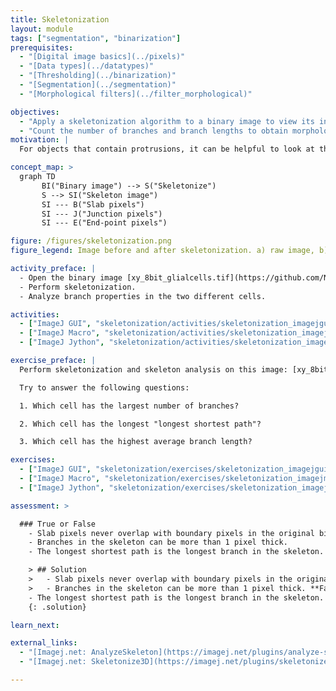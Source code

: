 ```yaml
---
title: Skeletonization
layout: module
tags: ["segmentation", "binarization"]
prerequisites:
  - "[Digital image basics](../pixels)"
  - "[Data types](../datatypes)"
  - "[Thresholding](../binarization)"
  - "[Segmentation](../segmentation)"
  - "[Morphological filters](../filter_morphological)"

objectives:
  - "Apply a skeletonization algorithm to a binary image to view its internal skeleton"
  - "Count the number of branches and branch lengths to obtain morphological information from the image"
motivation: |
  For objects that contain protrusions, it can be helpful to look at the object's internal skeleton. This reveals the inner branches that make up the object. Measuring the number of branches and their lengths can provide useful morphological information of irregularly shaped objects with protrusions, such as glial cells. Skeletonization algorithms work by applying sequential erosions to remove pixels from the boundary of the objects to the center, stopping when the remaining structure is only one pixel wide.

concept_map: >
  graph TD
       BI("Binary image") --> S("Skeletonize")
       S --> SI("Skeleton image")
       SI --- B("Slab pixels")
       SI --- J("Junction pixels")
       SI --- E("End-point pixels")

figure: /figures/skeletonization.png
figure_legend: Image before and after skeletonization. a) raw image, b) binary image, c) skeleton image, d) tagged skeleton showing slab pixels (dark purple), junction pixels (cyan), and end-point pixels (pink). Examples of different skeleton pixels are indicated by arrows in the corresponding colors.

activity_preface: |
  - Open the binary image [xy_8bit_glialcells.tif](https://github.com/NEUBIAS/training-resources/raw/master/image_data/xy_8bit_glialcells.tif).
  - Perform skeletonization.
  - Analyze branch properties in the two different cells.

activities:
  - ["ImageJ GUI", "skeletonization/activities/skeletonization_imagejgui.md", "markdown"]
  - ["ImageJ Macro", "skeletonization/activities/skeletonization_imagejmacro.ijm", "java"]
  - ["ImageJ Jython", "skeletonization/activities/skeletonization_imagej-jython.py", "python"]

exercise_preface: |
  Perform skeletonization and skeleton analysis on this image: [xy_8bit_glialcells2.tif](https://github.com/NEUBIAS/training-resources/raw/master/image_data/xy_8bit_glialcells2.tif).

  Try to answer the following questions:

  1. Which cell has the largest number of branches?

  2. Which cell has the longest "longest shortest path"?

  3. Which cell has the highest average branch length?

exercises:
  - ["ImageJ GUI", "skeletonization/exercises/skeletonization_imagejgui.md", "markdown"]
  - ["ImageJ Macro", "skeletonization/exercises/skeletonization_imagejmacro.md", "java"]
  - ["ImageJ Jython", "skeletonization/exercises/skeletonization_imagej-Jython.md", "python"]

assessment: >

  ### True or False
    - Slab pixels never overlap with boundary pixels in the original binary image.
    - Branches in the skeleton can be more than 1 pixel thick.
    - The longest shortest path is the longest branch in the skeleton.

    > ## Solution
    >   - Slab pixels never overlap with boundary pixels in the original binary image. **True**
    >   - Branches in the skeleton can be more than 1 pixel thick. **False. They can be longer than 1 pixel, but the branch thickness is always 1 pixel.**
    - The longest shortest path is the longest branch in the skeleton. **False**
    {: .solution}

learn_next:

external_links:
  - "[Imagej.net: AnalyzeSkeleton](https://imagej.net/plugins/analyze-skeleton/)"
  - "[Imagej.net: Skeletonize3D](https://imagej.net/plugins/skeletonize3d)"

---
```

